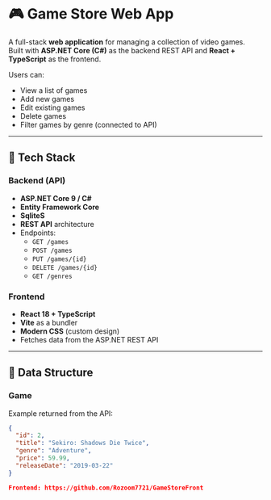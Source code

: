 # 🎮 Game Store Web App

A full-stack **web application** for managing a collection of video games.  
Built with **ASP.NET Core (C#)** as the backend REST API and **React + TypeScript** as the frontend.

Users can:
- View a list of games
- Add new games
- Edit existing games
- Delete games
- Filter games by genre (connected to API)

---

## 🚀 Tech Stack

### Backend (API)
- **ASP.NET Core 9 / C#**
- **Entity Framework Core**
- **SqliteS**
- **REST API** architecture
- Endpoints:
  - `GET /games`
  - `POST /games`
  - `PUT /games/{id}`
  - `DELETE /games/{id}`
  - `GET /genres`

### Frontend
- **React 18 + TypeScript**
- **Vite** as a bundler
- **Modern CSS** (custom design)
- Fetches data from the ASP.NET REST API

---

## 🧩 Data Structure

### Game
Example returned from the API:
```json
{
  "id": 2,
  "title": "Sekiro: Shadows Die Twice",
  "genre": "Adventure",
  "price": 59.99,
  "releaseDate": "2019-03-22"
}

Frontend: https://github.com/Rozoom7721/GameStoreFront